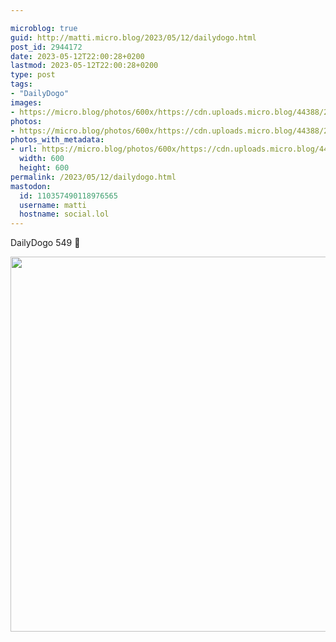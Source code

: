 ```yaml
---

microblog: true
guid: http://matti.micro.blog/2023/05/12/dailydogo.html
post_id: 2944172
date: 2023-05-12T22:00:28+0200
lastmod: 2023-05-12T22:00:28+0200
type: post
tags:
- "DailyDogo"
images:
- https://micro.blog/photos/600x/https://cdn.uploads.micro.blog/44388/2023/53ff66fdc9.jpg
photos:
- https://micro.blog/photos/600x/https://cdn.uploads.micro.blog/44388/2023/53ff66fdc9.jpg
photos_with_metadata:
- url: https://micro.blog/photos/600x/https://cdn.uploads.micro.blog/44388/2023/53ff66fdc9.jpg
  width: 600
  height: 600
permalink: /2023/05/12/dailydogo.html
mastodon:
  id: 110357490118976565
  username: matti
  hostname: social.lol
---
```

DailyDogo 549 🐶

<img src="/media/uploads/2023/53ff66fdc9.jpg" width="600" height="600" alt="" />
